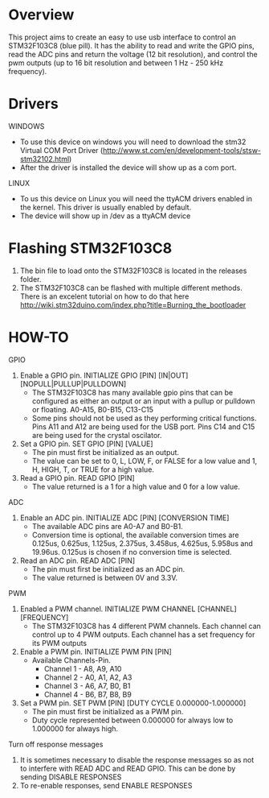 # Overview

This project aims to create an easy to use usb interface to control an STM32F103C8 (blue pill). It has the ability to read and write the GPIO pins, read the ADC pins and return the voltage (12 bit resolution), and control the pwm outputs (up to 16 bit resolution and between 1 Hz - 250 kHz frequency).

# Drivers

WINDOWS
  * To use this device on windows you will need to download the stm32 Virtual COM Port Driver (http://www.st.com/en/development-tools/stsw-stm32102.html)
  * After the driver is installed the device will show up as a com port.
  
LINUX
  * To us this device on Linux you will need the ttyACM drivers enabled in the kernel. This driver is usually enabled by default.
  * The device will show up in /dev as a ttyACM device

# Flashing STM32F103C8

1. The bin file to load onto the STM32F103C8 is located in the releases folder.
2. The STM32F103C8 can be flashed with multiple different methods. There is an excelent tutorial on how to do that here http://wiki.stm32duino.com/index.php?title=Burning_the_bootloader

# HOW-TO

GPIO
  1. Enable a GPIO pin. INITIALIZE GPIO [PIN] [IN|OUT] [NOPULL|PULLUP|PULLDOWN]
      * The STM32F103C8 has many available gpio pins that can be configured as either an output or an input with a pullup or pulldown or floating. A0-A15, B0-B15, C13-C15
      * Some pins should not be used as they performing critical functions. Pins A11 and A12 are being used for the USB port. Pins C14 and C15 are being used for the crystal oscilator.
  2. Set a GPIO pin. SET GPIO [PIN] [VALUE]
      * The pin must first be initialized as an output.
      * The value can be set to 0, L, LOW, F, or FALSE for a low value and 1, H, HIGH, T, or TRUE for a high value.
  3. Read a GPIO pin. READ GPIO [PIN]
      * The value returned is a 1 for a high value and 0 for a low value.

ADC
  1. Enable an ADC pin. INITIALIZE ADC [PIN] [CONVERSION TIME]
      * The available ADC pins are A0-A7 and B0-B1.
      * Conversion time is optional, the available conversion times are 0.125us, 0.625us, 1.125us, 2.375us, 3.458us, 4.625us, 5.958us and 19.96us. 0.125us is chosen if no conversion time is selected.
  2. Read an ADC pin. READ ADC [PIN]
      * The pin must first be initialized as an ADC pin.
      * The value returned is between 0V and 3.3V.
      
PWM
  1. Enabled a PWM channel. INITIALIZE PWM CHANNEL [CHANNEL] [FREQUENCY]
      * The STM32F103C8 has 4 different PWM channels. Each channel can control up to 4 PWM outputs. Each channel has a set frequency for its PWM outputs
  2. Enable a PWM pin. INITIALIZE PWM PIN [PIN]
      * Available Channels-Pin. 
          * Channel 1 - A8, A9, A10
          * Channel 2 - A0, A1, A2, A3
          * Channel 3 - A6, A7, B0, B1
          * Channel 4 - B6, B7, B8, B9
  3. Set a PWM pin. SET PWM [PIN] [DUTY CYCLE 0.000000-1.000000]
      * The pin must first be initialized as a PWM pin.
      * Duty cycle represented between 0.000000 for always low to 1.000000 for always high.
      
Turn off response messages
  1. It is sometimes necessary to disable the response messages so as not to interfere with READ ADC and READ GPIO. This can be done by sending DISABLE RESPONSES
  2. To re-enable responses, send ENABLE RESPONSES
